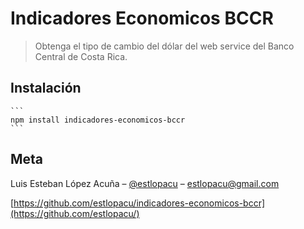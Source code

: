 # Indicadores Economicos BCCR
> Obtenga el tipo de cambio del dólar del web service del Banco Central de Costa Rica.

## Instalación

    ```
    npm install indicadores-economicos-bccr
    ```

## Meta

Luis Esteban López Acuña – [@estlopacu](https://twitter.com/estlopacu) – estlopacu@gmail.com

[https://github.com/estlopacu/indicadores-economicos-bccr](https://github.com/estlopacu/)
